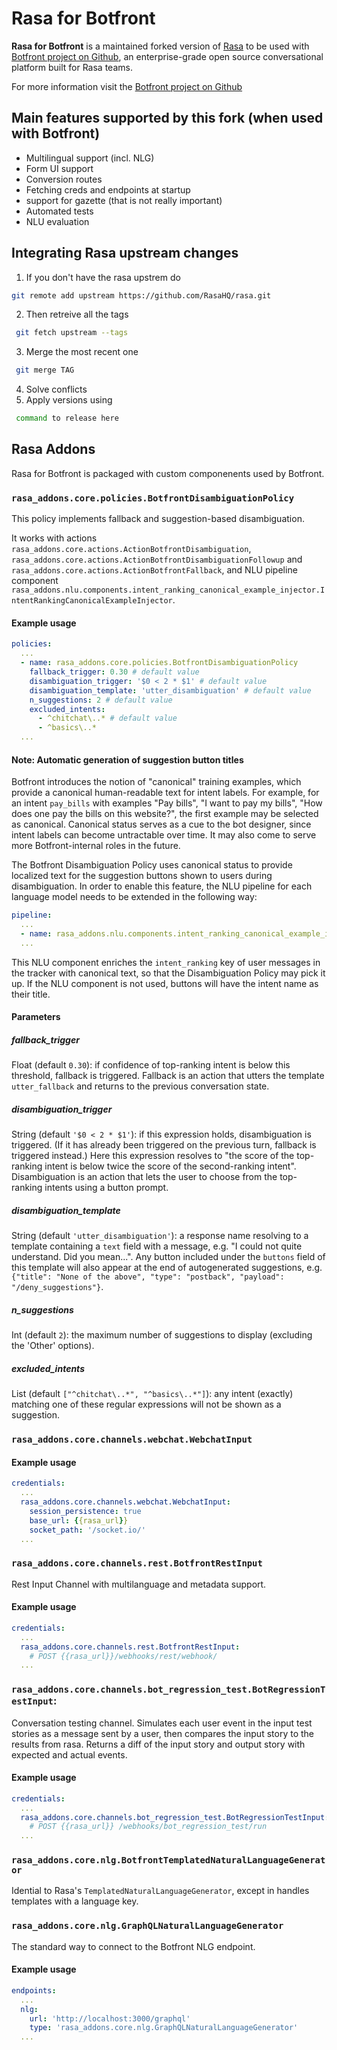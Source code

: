 # Rasa for Botfront

**Rasa for Botfront** is a maintained forked version of [Rasa](https://github.com/rasaHQ/rasa) to be used with [Botfront project on Github](https://github.com/botfront/botfront), an enterprise-grade open source conversational platform built for Rasa teams.

For more information visit the [Botfront project on Github](https://github.com/botfront/botfront)

## Main features supported by this fork (when used with Botfront)
- Multilingual support (incl. NLG)
- Form UI support
- Conversion routes
- Fetching creds and endpoints at startup
- support for gazette (that is not really important)
- Automated tests
- NLU evaluation


## Integrating Rasa upstream changes

1. If you don't have the rasa upstrem do
```bash
git remote add upstream https://github.com/RasaHQ/rasa.git
```
2. Then retreive all the tags
```bash
 git fetch upstream --tags 
```
3. Merge the most recent one
```bash
 git merge TAG
```
4. Solve conflicts
5. Apply versions using
```bash
 command to release here
```

## Rasa Addons

Rasa for Botfront is packaged with custom componenents used by Botfront.

### `rasa_addons.core.policies.BotfrontDisambiguationPolicy`

This policy implements fallback and suggestion-based disambiguation.

It works with actions ``rasa_addons.core.actions.ActionBotfrontDisambiguation``, ``rasa_addons.core.actions.ActionBotfrontDisambiguationFollowup`` and ``rasa_addons.core.actions.ActionBotfrontFallback``, and NLU pipeline component ``rasa_addons.nlu.components.intent_ranking_canonical_example_injector.IntentRankingCanonicalExampleInjector``.

#### Example usage

```yaml
policies:
  ...
  - name: rasa_addons.core.policies.BotfrontDisambiguationPolicy
    fallback_trigger: 0.30 # default value
    disambiguation_trigger: '$0 < 2 * $1' # default value
    disambiguation_template: 'utter_disambiguation' # default value
    n_suggestions: 2 # default value
    excluded_intents:
      - ^chitchat\..* # default value
      - ^basics\..*
  ...
```

#### Note: Automatic generation of suggestion button titles

Botfront introduces the notion of "canonical" training examples, which provide a canonical human-readable text for intent labels. For example, for an intent ``pay_bills`` with examples "Pay bills", "I want to pay my bills", "How does one pay the bills on this website?", the first example may be selected as canonical. Canonical status serves as a cue to the bot designer, since intent labels can become untractable over time. It may also come to serve more Botfront-internal roles in the future.

The Botfront Disambiguation Policy uses canonical status to provide localized text for the suggestion buttons shown to users during disambiguation. In order to enable this feature, the NLU pipeline for each language model needs to be extended in the following way:

```yaml
pipeline:
  ...
  - name: rasa_addons.nlu.components.intent_ranking_canonical_example_injector.IntentRankingCanonicalExampleInjector
  ...
```

This NLU component enriches the ``intent_ranking`` key of user messages in the tracker with canonical text, so that the Disambiguation Policy may pick it up. If the NLU component is not used, buttons will have the intent name as their title.

#### Parameters

##### fallback_trigger

Float (default ``0.30``): if confidence of top-ranking intent is below this threshold, fallback is triggered. Fallback is an action that utters the template ``utter_fallback`` and returns to the previous conversation state.

##### disambiguation_trigger

String (default ``'$0 < 2 * $1'``): if this expression holds, disambiguation is triggered. (If it has already been triggered on the previous turn, fallback is triggered instead.) Here this expression resolves to "the score of the top-ranking intent is below twice the score of the second-ranking intent". Disambiguation is an action that lets the user to choose from the top-ranking intents using a button prompt.

##### disambiguation_template

String (default ``'utter_disambiguation'``): a response name resolving to a template containing a ``text`` field with a message, e.g. "I could not quite understand. Did you mean...". Any button included under the ``buttons`` field of this template will also appear at the end of autogenerated suggestions, e.g. ``{"title": "None of the above", "type": "postback", "payload": "/deny_suggestions"}``.

##### n_suggestions

Int (default ``2``): the maximum number of suggestions to display (excluding the 'Other' options).

##### excluded_intents

List (default ``["^chitchat\..*", "^basics\..*"]``): any intent (exactly) matching one of these regular expressions will not be shown as a suggestion.


### `rasa_addons.core.channels.webchat.WebchatInput`

#### Example usage

```yaml
credentials:
  ...
  rasa_addons.core.channels.webchat.WebchatInput:
    session_persistence: true
    base_url: {{rasa_url}}
    socket_path: '/socket.io/'
  ...
```

### `rasa_addons.core.channels.rest.BotfrontRestInput`

Rest Input Channel with multilanguage and metadata support.

#### Example usage

```yaml
credentials:
  ...
  rasa_addons.core.channels.rest.BotfrontRestInput:
    # POST {{rasa_url}}/webhooks/rest/webhook/
  ...
```

### `rasa_addons.core.channels.bot_regression_test.BotRegressionTestInput`:
Conversation testing channel. Simulates each user event in the input test stories as a message sent by a user, then compares the input story to the results from rasa. Returns a diff of the input story and output story with expected and actual events.

#### Example usage

```yaml
credentials:
  ...
  rasa_addons.core.channels.bot_regression_test.BotRegressionTestInput: {}
    # POST {{rasa_url}} /webhooks/bot_regression_test/run
  ...
```

### `rasa_addons.core.nlg.BotfrontTemplatedNaturalLanguageGenerator`

Idential to Rasa's `TemplatedNaturalLanguageGenerator`, except in handles templates with a language key.

### `rasa_addons.core.nlg.GraphQLNaturalLanguageGenerator`

The standard way to connect to the Botfront NLG endpoint.

#### Example usage

```yaml
endpoints:
  ...
  nlg:
    url: 'http://localhost:3000/graphql'
    type: 'rasa_addons.core.nlg.GraphQLNaturalLanguageGenerator'
  ...
```